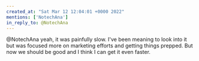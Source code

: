 ```yaml
---
created_at: "Sat Mar 12 12:04:01 +0000 2022"
mentions: ['NotechAna']
in_reply_to: @NotechAna
---
```


@NotechAna yeah, it was painfully slow. I've been meaning to look into it but was focused more on marketing efforts and getting things prepped. But now we should be good and I think I can get it even faster.